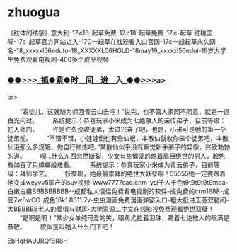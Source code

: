 # zhuogua
《肢体的绣感》意大利-17.c18-起草免费-17.c18-起草免费-17.c-起草 红桃国际-17c-起草官方网站进入-17C一起草在线观看入口官网-17c一起起草永久网名-18_xxxxxl56eduto-18_XXXXXL56HGLD-18may19_xxxxxl56edui-19岁大学生免费观看电视剧-400多个成品视频
</br>

<h3 class="heading-element" style="font-size:1.25em;font-weight:var(--base-text-weight-semibold, 600);color:#1F2328;font-family:-apple-system, BlinkMacSystemFont, &quot;background-color:#FFFFFF;">
	<a href="https://github.k596.com/mengchi.html">●●&gt;&gt;&gt;_抓●紧●时__间__进__入_●●&gt;&gt;&gt;</a>a>
</h3>br>

</br>







　　“乖徒儿，这就随为师回青云山去吧！”说完，也不管人家同不同意，就是一道白光闪过。
　　系统提示：恭喜玩家小米成为七绝散人的亲传弟子，目前等级：初入师门。
　　许是许久没收徒弟，太过兴奋了吧，也是，小米可是他的第一个徒弟呢。
　　“不错不错，小娃娃倒也有些仙根，本散仙就收你做个徒弟吧，本散仙没那么多规矩，你自行修炼吧。”某散仙似乎没有察觉新手弟子的异像，兴致勃勃的道。
　　嘎…什么东西忽然断裂，少女有些僵硬的瞧着眉目绝世的男人，脸色有如吞了只蟑螂般难看。
　　系统提示：恭喜玩家小米成为青云弟子，目前等级：拜师学艺。
　　妖孽啊，她最最崇拜的绝世大妖孽啊！55555她一定要跟着他变成weyvv5国产的suv视频-www7777cao.cnm-ysl千人千色t9t9t9t9t9mba-白嫩白嫩BBBBBBBBB--成都私人情侣免费看电视剧的软件-成免费的crm1688-成品7w8wCC-成色18k1.8811.7v-虫虫漫画免费漫画弹窗入口-粗大挺进玉芬双腿间-大BBBBBB老人的爱情与财运-大地资源二中文在线影视免费观看绝世双孽！
　　“是啊是啊！”某少女单纯可爱的笑，眼角尤挂着泪珠，瞧着七绝散人的眼满是恭敬。
　　貌似是叫她入什么门下吧！

EbHqHAUJRQfBR8H


















